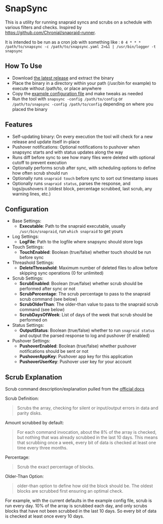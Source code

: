 # SnapSync

This is a utility for running snapraid syncs and scrubs on a schedule with various filters and checks. Inspired by https://github.com/Chronial/snapraid-runner.

It is intended to be run as a cron job with something like : `0 4 * * * /path/to/snapsync -c /path/to/snapsync.yaml 2>&1 | /usr/bin/logger -t snapsync`

## How To Use
- Download [the latest release](https://github.com/JeordyR/SnapSync/releases) and extract the binary
- Place the binary in a directory within your path (/usr/bin for example) to execute without /path/to, or place anywhere
- Copy the [example configuration file](https://github.com/JeordyR/SnapSync/blob/master/snapsync.yaml) and make tweaks as needed
- Run the tool with `snapsync -config /path/to/config` or `/path/to/snapsync -config /path/to/config` depending on where you placed the binary

## Features
- Self-updating binary: On every execution the tool will check for a new release and update itself in-place
- Pushover notifications: Optional notifications to pushover when snapsync starts and with status updates along the way
- Runs diff before sync to see how many files were deleted with optional cutoff to prevent execution
- Optionally performs scrub after sync, with scheduling options to define how often scrub should run
- Optionally runs `snapraid touch` before sync to sort out timestamp issues
- Optionally runs `snapraid status`, parses the response, and logs/pushovers it (oldest block, percentage scrubbed, last scrub, any warning lines, etc.)

## Configuration
- Base Settings:
    - **Executable**: Path to the snapraid executable, usually `/usr/bin/snapraid`, run `which snapraid` to get yours
- Log Settings:
    - **LogFile**: Path to the logfile where snapsync should store logs
- Touch Settings:
    - **TouchEnabled**: Boolean (true/false) whether touch should be run before sync
- Threashold Settings:
    - **DeleteThreashold**: Maximum number of deleted files to allow before skipping sync operations (0 for unlimited)
- Scrub Settings:
    - **ScrubEnabled**: Boolean (true/false) whether scrub should be performed after sync or not
    - **ScrubPercentage**: The scrub percentage to pass to the snapraid scrub command (see below)
    - **ScrubOlderThan**: The older-than value to pass to the snapraid scrub command (see below)
    - **ScrubDaysOfWeek**: List of days of the week that scrub should be performed on
- Status Settings:
    - **OutputStatus**: Boolean (true/false) whether to run `snapraid status` and output the parsed response to log and pushover (if enabled)
- Pushover Settings:
    - **PushoverEnabled**: Boolean (true/false) whether pushover notifications should be sent or not
    - **PushoverAppKey**: Pushover app key for this application
    - **PushoverUserKey**: Pushover user key for your account

## Scrub Explanation

Scrub command description/explanation pulled from the [official docs](https://www.snapraid.it/manual)

Scrub Definition:
> Scrubs the array, checking for silent or input/output errors in data and parity disks.

Amount scrubbed by default:
>For each command invocation, about the 8% of the array is checked, but nothing that was already scrubbed in the last 10 days. This means that scrubbing once a week, every bit of data is checked at least one time every three months.

Percentage:
>Scrub the exact percentage of blocks.

Older-Than Option:
>older-than option to define how old the block should be. The oldest blocks are scrubbed first ensuring an optimal check.

For example, with the current defaults in the example config file, scrub is run every day. 10% of the array is scrubbed each day, and only scrubs blocks that have not been scrubbed in the last 10 days. So every bit of data is checked at least once every 10 days.